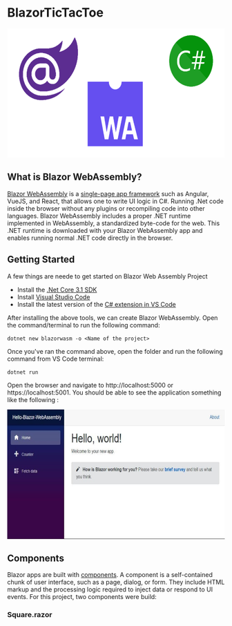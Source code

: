 # BlazorTicTacToe
<img src="Assets/BlazorWebAssemblyC.png" height=300>

## What is Blazor WebAssembly?
[Blazor WebAssembly](https://docs.microsoft.com/en-us/aspnet/core/blazor/?view=aspnetcore-3.1#:~:text=Blazor%20WebAssembly%20is%20a%20single-page%20app%20%28SPA%29%20framework,in%20all%20modern%20web%20browsers%2C%20including%20mobile%20browsers.) is a [single-page app framework](https://docs.microsoft.com/en-us/dotnet/architecture/modern-web-apps-azure/choose-between-traditional-web-and-single-page-apps) such as Angular, VueJS, and React, that allows one to write UI logic in C#. Running .Net code inside the browser without any plugins or recompiling code into other languages. Blazor WebAssembly includes a proper .NET runtime implemented in WebAssembly, a standardized byte-code for the web. This .NET runtime is downloaded with your Blazor WebAssembly app and enables running normal .NET code directly in the browser.

## Getting Started
A few things are neede to get started on Blazor Web Assembly Project
* Install the [.Net Core 3.1 SDK](https://dotnet.microsoft.com/download/dotnet-core/3.1)
* Install [Visual Studio Code](https://code.visualstudio.com/)
* Install the latest version of the [C# extension in VS Code](https://marketplace.visualstudio.com/items?itemName=ms-dotnettools.csharp)

After installing the above tools, we can create Blazor WebAssembly. Open the command/terminal to run the following command:
```
dotnet new blazorwasm -o <Name of the project>
```
Once you've ran the command above, open the folder and run the following command from VS Code terminal:
```
dotnet run
```
Open the browser and navigate to http://localhost:5000 or https://localhost:5001. You should be able to see the application something like the following :

<img src="Assets/blazorIndex.jpg" height=300>

## Components
Blazor apps are built with [components](https://docs.microsoft.com/en-us/aspnet/core/blazor/components/?view=aspnetcore-3.1#:~:text=Blazor%20apps%20are%20built%20using%20components.%20A%20component,to%20UI%20events.%20Components%20are%20flexible%20and%20lightweight.). A component is a self-contained chunk of user interface, such as a page, dialog, or form. They include HTML markup and the processing logic required to inject data or respond to UI events. For this project, two components were build:

### Square.razor

